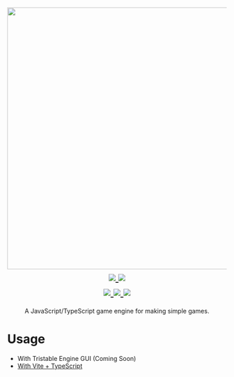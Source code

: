 <h1 align="center">
  <img src="https://tristable.github.io/tristable-engine/logo.png" width="600">
  <br>
  <a href="https://www.npmjs.com/package/tristable-engine">
    <img src="https://img.shields.io/bundlephobia/min/tristable-engine?label=minified%20size&logo=npm&style=for-the-badge">
  </a>
  <a href="https://www.npmjs.com/package/tristable-engine">
    <img src="https://img.shields.io/npm/dt/tristable-engine?style=for-the-badge&logo=npm">
  </a>
  <br>
  <a href="https://www.npmjs.com/package/tristable-engine">
    <img src="https://img.shields.io/npm/v/tristable-engine?label=version&logo=npm&style=for-the-badge">
  </a>
  <a href="https://tristable.github.io/tristable-engine/docs">
    <img src="https://img.shields.io/badge/📖-Documentation-orange?style=for-the-badge">
  </a>
  <a href="https://github.com/Tristable/tristable-engine/tree/main/CHANGELOG.md">
    <img src="https://img.shields.io/badge/📖-Changelog-orange?style=for-the-badge">
  </a>
</h1>
<p align="center">
  A JavaScript/TypeScript game engine for making simple games.
</p>

# Usage

* With Tristable Engine GUI (Coming Soon)
* [With Vite + TypeScript](https://github.com/Tristable/tristable-engine/blob/main/usageVite.md)

